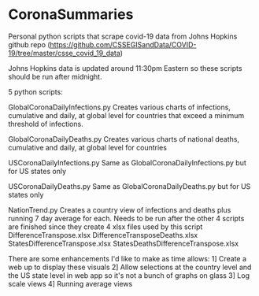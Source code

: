# CoronaSummaries
Personal python scripts that scrape covid-19 data from Johns Hopkins github repo (https://github.com/CSSEGISandData/COVID-19/tree/master/csse_covid_19_data)

Johns Hopkins data is updated around 11:30pm Eastern so these scripts should be run after midnight.

5 python scripts:

GlobalCoronaDailyInfections.py
  Creates various charts of infections, cumulative and daily, at global level for countries that exceed a minimum threshold of infections.

GlobalCoronaDailyDeaths.py
  Creates various charts of national deaths, cumulative and daily, at global level for countries

USCoronaDailyInfections.py
  Same as GlobalCoronaDailyInfections.py but for US states only

USCoronaDailyDeaths.py
  Same as GlobalCoronaDailyDeaths.py but for US states only

NationTrend.py
  Creates a country view of infections and deaths plus running 7 day average for each.
  Needs to be run after the other 4 scripts are finished since they create 4 xlsx files used by this script
       DifferenceTranspose.xlsx
       DifferenceTransposeDeaths.xlsx
       StatesDifferenceTranspose.xlsx
       StatesDeathsDifferenceTranspose.xlsx


There are some enhancements I'd like to make as time allows:
1] Create a web up to display these visuals
2] Allow selections at the country level and the US state level in web app so it's not a bunch of graphs on glass
3] Log scale views
4] Running average views
